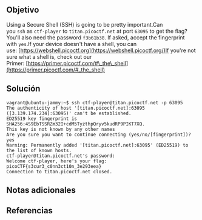 ## Objetivo
Using a Secure Shell (SSH) is going to be pretty important.Can you `ssh` as `ctf-player` to `titan.picoctf.net` at port `63095` to get the flag?You'll also need the password `f3b61b38`. If asked, accept the fingerprint with `yes`.If your device doesn't have a shell, you can use: [https://webshell.picoctf.org](https://webshell.picoctf.org/)If you're not sure what a shell is, check out our Primer: [https://primer.picoctf.com/#\_the\_shell](https://primer.picoctf.com/#_the_shell)
## Solución

```
vagrant@ubuntu-jammy:~$ ssh ctf-player@titan.picoctf.net -p 63095
The authenticity of host '[titan.picoctf.net]:63095 ([3.139.174.234]:63095)' can't be established.
ED25519 key fingerprint is SHA256:4S9EbTSSRZm32I+cdM5TyzthpQryv5kudRP9PIKT7XQ.
This key is not known by any other names
Are you sure you want to continue connecting (yes/no/[fingerprint])? yes
Warning: Permanently added '[titan.picoctf.net]:63095' (ED25519) to the list of known hosts.
ctf-player@titan.picoctf.net's password:
Welcome ctf-player, here's your flag: picoCTF{s3cur3_c0nn3ct10n_3e293eea}
Connection to titan.picoctf.net closed.

```
## Notas adicionales
## Referencias